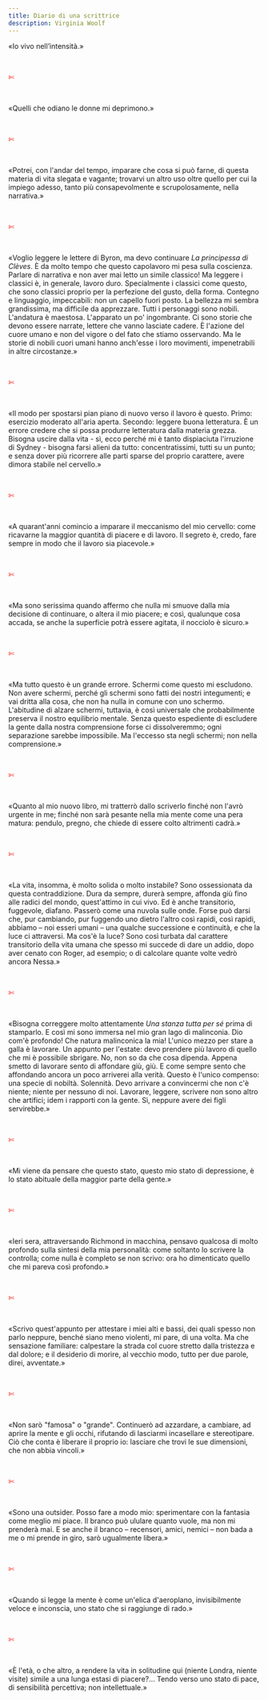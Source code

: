 ```yaml
---
title: Diario di una scrittrice
description: Virginia Woolf
---
```


«Io vivo nell’intensità.»

&nbsp;

<span style="color:red">✄</span>

&nbsp;

«Quelli che odiano le donne mi deprimono.»

&nbsp;

<span style="color:red">✄</span>

&nbsp;

«Potrei, con l'andar del tempo, imparare che cosa si può farne, di questa materia di vita slegata e vagante; trovarvi un altro uso oltre quello per cui la impiego adesso, tanto più consapevolmente e scrupolosamente, nella narrativa.»

&nbsp;

<span style="color:red">✄</span>

&nbsp;

«Voglio leggere le lettere di Byron, ma devo continuare *La principessa di Clèves*. È da molto tempo che questo capolavoro mi pesa sulla coscienza. Parlare di narrativa e non aver mai letto un simile classico! Ma leggere i classici è, in generale, lavoro duro. Specialmente i classici come questo, che sono classici proprio per la perfezione del gusto, della forma. Contegno e linguaggio, impeccabili: non un capello fuori posto. La bellezza mi sembra grandissima, ma difficile da apprezzare. Tutti i personaggi sono nobili. L'andatura è maestosa. L'apparato un po' ingombrante. Ci sono storie che devono essere narrate, lettere che vanno lasciate cadere. È l'azione del cuore umano e non del vigore o del fato che stiamo osservando. Ma le storie di nobili cuori umani hanno anch'esse i loro movimenti, impenetrabili in altre circostanze.»

&nbsp;

<span style="color:red">✄</span>

&nbsp;

«Il modo per spostarsi pian piano di nuovo verso il lavoro è questo. Primo: esercizio moderato all'aria aperta. Secondo: leggere buona letteratura. È un errore credere che si possa produrre letteratura dalla materia grezza. Bisogna uscire dalla vita - sì, ecco perché mi è tanto dispiaciuta l'irruzione di Sydney - bisogna farsi alieni da tutto: concentratissimi, tutti su un punto; e senza dover più ricorrere alle parti sparse del proprio carattere, avere dimora stabile nel cervello.»

&nbsp;

<span style="color:red">✄</span>

&nbsp;

«A quarant'anni comincio a imparare il meccanismo del mio cervello: come ricavarne la maggior quantità di piacere e di lavoro. Il segreto è, credo, fare sempre in modo che il lavoro sia piacevole.»

&nbsp;

<span style="color:red">✄</span>

&nbsp;

«Ma sono serissima quando affermo che nulla mi smuove dalla mia decisione di continuare, o altera il mio piacere; e così, qualunque cosa accada, se anche la superficie potrà essere agitata, il nocciolo è sicuro.»

&nbsp;

<span style="color:red">✄</span>

&nbsp;

«Ma tutto questo è un grande errore. Schermi come questo mi escludono. Non avere schermi, perché gli schermi sono fatti dei nostri integumenti; e vai dritta alla cosa, che non ha nulla in comune con uno schermo. L'abitudine di alzare schermi, tuttavia, è così universale che probabilmente preserva il nostro equilibrio mentale. Senza questo espediente di escludere la gente dalla nostra comprensione forse ci dissolveremmo; ogni separazione sarebbe impossibile. Ma l'eccesso sta negli schermi; non nella comprensione.»

&nbsp;

<span style="color:red">✄</span>

&nbsp;

«Quanto al mio nuovo libro, mi tratterrò dallo scriverlo finché non l'avrò urgente in me; finché non sarà pesante nella mia mente come una pera matura: pendulo, pregno, che chiede di essere colto altrimenti cadrà.»

&nbsp;

<span style="color:red">✄</span>

&nbsp;

«La vita, insomma, è molto solida o molto instabile? Sono ossessionata da questa contraddizione. Dura da sempre, durerà sempre, affonda giù fino alle radici del mondo, quest'attimo in cui vivo. Ed è anche transitorio, fuggevole, diafano. Passerò come una nuvola sulle onde. Forse può darsi che, pur cambiando, pur fuggendo uno dietro l'altro così rapidi, così rapidi, abbiamo – noi esseri umani – una qualche successione e continuità, e che la luce ci attraversi. Ma cos'è la luce? Sono così turbata dal carattere transitorio della vita umana che spesso mi succede di dare un addio, dopo aver cenato con Roger, ad esempio; o di calcolare quante volte vedrò ancora Nessa.»

&nbsp;

<span style="color:red">✄</span>

&nbsp;

«Bisogna correggere molto attentamente *Una stanza tutta per sé* prima di stamparlo. E così mi sono immersa nel mio gran lago di malinconia. Dio com'è profondo! Che natura malinconica la mia! L'unico mezzo per stare a galla è lavorare. Un appunto per l'estate: devo prendere più lavoro di quello che mi è possibile sbrigare. No, non so da che cosa dipenda. Appena smetto di lavorare sento di affondare giù, giù. E come sempre sento che affondando ancora un poco arriverei alla verità. Questo è l'unico compenso: una specie di nobiltà. Solennità. Devo arrivare a convincermi che non c'è niente; niente per nessuno di noi. Lavorare, leggere, scrivere non sono altro che artifici; idem i rapporti con la gente. Sì, neppure avere dei figli servirebbe.»

&nbsp;

<span style="color:red">✄</span>

&nbsp;

«Mi viene da pensare che questo stato, questo mio stato di depressione, è lo stato abituale della maggior parte della gente.»

&nbsp;

<span style="color:red">✄</span>

&nbsp;

«Ieri sera, attraversando Richmond in macchina, pensavo qualcosa di molto profondo sulla sintesi della mia personalità: come soltanto lo scrivere la controlla; come nulla è completo se non scrivo: ora ho dimenticato quello che mi pareva così profondo.»

&nbsp;

<span style="color:red">✄</span>

&nbsp;

«Scrivo quest'appunto per attestare i miei alti e bassi, dei quali spesso non parlo neppure, benché siano meno violenti, mi pare, di una volta. Ma che sensazione familiare: calpestare la strada col cuore stretto dalla tristezza e dal dolore; e il desiderio di morire, al vecchio modo, tutto per due parole, direi, avventate.»

&nbsp;

<span style="color:red">✄</span>

&nbsp;

«Non sarò "famosa" o "grande". Continuerò ad azzardare, a cambiare, ad aprire la mente e gli occhi, rifutando di lasciarmi incasellare e stereotipare. Ciò che conta è liberare il proprio io: lasciare che trovi le sue dimensioni, che non abbia vincoli.»

&nbsp;

<span style="color:red">✄</span>

&nbsp;

«Sono una outsider. Posso fare a modo mio: sperimentare con la fantasia come meglio mi piace. Il branco può ululare quanto vuole, ma non mi prenderà mai. E se anche il branco – recensori, amici, nemici – non bada a me o mi prende in giro, sarò ugualmente libera.»

&nbsp;

<span style="color:red">✄</span>

&nbsp;

«Quando si legge la mente è come un'elica d'aeroplano, invisibilmente veloce e inconscia, uno stato che si raggiunge di rado.»

&nbsp;

<span style="color:red">✄</span>

&nbsp;

«È l'età, o che altro, a rendere la vita in solitudine qui (niente Londra, niente visite) simile a una lunga estasi di piacere?... Tendo verso uno stato di pace, di sensibilità percettiva; non intellettuale.»
